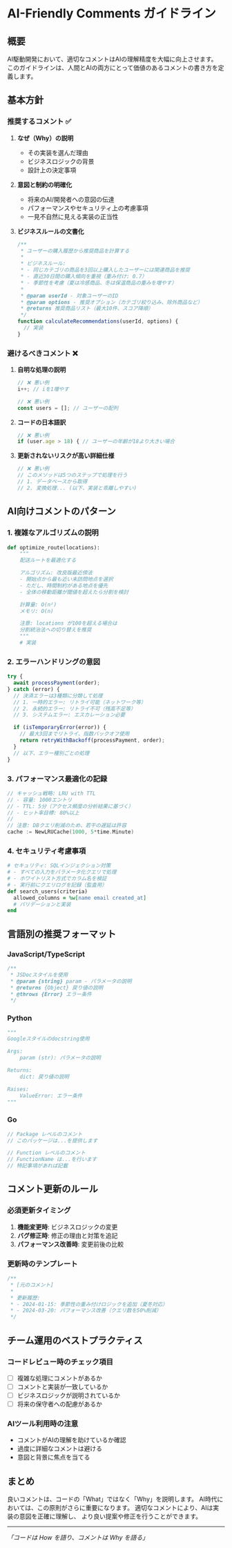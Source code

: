 # AI-Friendly Comments ガイドライン

## 概要
AI駆動開発において、適切なコメントはAIの理解精度を大幅に向上させます。
このガイドラインは、人間とAIの両方にとって価値のあるコメントの書き方を定義します。

## 基本方針

### 推奨するコメント ✅
1. **なぜ（Why）の説明**
   - その実装を選んだ理由
   - ビジネスロジックの背景
   - 設計上の決定事項

2. **意図と制約の明確化**
   - 将来のAI/開発者への意図の伝達
   - パフォーマンスやセキュリティ上の考慮事項
   - 一見不自然に見える実装の正当性

3. **ビジネスルールの文書化**
   ```javascript
   /**
    * ユーザーの購入履歴から推奨商品を計算する
    *
    * ビジネスルール:
    * - 同じカテゴリの商品を3回以上購入したユーザーには関連商品を推奨
    * - 直近30日間の購入傾向を重視（重み付け: 0.7）
    * - 季節性を考慮（夏は冷感商品、冬は保温商品の重みを増やす）
    *
    * @param userId - 対象ユーザーのID
    * @param options - 推奨オプション（カテゴリ絞り込み、除外商品など）
    * @returns 推奨商品リスト（最大10件、スコア降順）
    */
   function calculateRecommendations(userId, options) {
     // 実装
   }
   ```

### 避けるべきコメント ❌
1. **自明な処理の説明**
   ```javascript
   // ❌ 悪い例
   i++; // iを1増やす

   // ❌ 悪い例
   const users = []; // ユーザーの配列
   ```

2. **コードの日本語訳**
   ```javascript
   // ❌ 悪い例
   if (user.age > 18) { // ユーザーの年齢が18より大きい場合
   ```

3. **更新されないリスクが高い詳細仕様**
   ```javascript
   // ❌ 悪い例
   // このメソッドは5つのステップで処理を行う
   // 1. データベースから取得
   // 2. 変換処理... (以下、実装と乖離しやすい)
   ```

## AI向けコメントのパターン

### 1. 複雑なアルゴリズムの説明
```python
def optimize_route(locations):
    """
    配送ルートを最適化する

    アルゴリズム: 改良版最近傍法
    - 開始点から最も近い未訪問地点を選択
    - ただし、時間制約がある地点を優先
    - 全体の移動距離が閾値を超えたら分割を検討

    計算量: O(n²)
    メモリ: O(n)

    注意: locations が100を超える場合は
    分割統治法への切り替えを推奨
    """
    # 実装
```

### 2. エラーハンドリングの意図
```typescript
try {
  await processPayment(order);
} catch (error) {
  // 決済エラーは3種類に分類して処理
  // 1. 一時的エラー: リトライ可能（ネットワーク等）
  // 2. 永続的エラー: リトライ不可（残高不足等）
  // 3. システムエラー: エスカレーション必要

  if (isTemporaryError(error)) {
    // 最大3回までリトライ、指数バックオフ使用
    return retryWithBackoff(processPayment, order);
  }
  // 以下、エラー種別ごとの処理
}
```

### 3. パフォーマンス最適化の記録
```go
// キャッシュ戦略: LRU with TTL
// - 容量: 1000エントリ
// - TTL: 5分（アクセス頻度の分析結果に基づく）
// - ヒット率目標: 80%以上
//
// 注意: DBクエリ削減のため、若干の遅延は許容
cache := NewLRUCache(1000, 5*time.Minute)
```

### 4. セキュリティ考慮事項
```ruby
# セキュリティ: SQLインジェクション対策
# - すべての入力をパラメータ化クエリで処理
# - ホワイトリスト方式でカラム名を検証
# - 実行前にクエリログを記録（監査用）
def search_users(criteria)
  allowed_columns = %w[name email created_at]
  # バリデーションと実装
end
```

## 言語別の推奨フォーマット

### JavaScript/TypeScript
```javascript
/**
 * JSDocスタイルを使用
 * @param {string} param - パラメータの説明
 * @returns {Object} 戻り値の説明
 * @throws {Error} エラー条件
 */
```

### Python
```python
"""
Googleスタイルのdocstring使用

Args:
    param (str): パラメータの説明

Returns:
    dict: 戻り値の説明

Raises:
    ValueError: エラー条件
"""
```

### Go
```go
// Package レベルのコメント
// このパッケージは...を提供します

// Function レベルのコメント
// FunctionName は...を行います
// 特記事項があれば記載
```

## コメント更新のルール

### 必須更新タイミング
1. **機能変更時**: ビジネスロジックの変更
2. **バグ修正時**: 修正の理由と対策を追記
3. **パフォーマンス改善時**: 変更前後の比較

### 更新時のテンプレート
```javascript
/**
 * [元のコメント]
 *
 * 更新履歴:
 * - 2024-01-15: 季節性の重み付けロジックを追加（夏冬対応）
 * - 2024-03-20: パフォーマンス改善（クエリ数を50%削減）
 */
```

## チーム運用のベストプラクティス

### コードレビュー時のチェック項目
- [ ] 複雑な処理にコメントがあるか
- [ ] コメントと実装が一致しているか
- [ ] ビジネスロジックが説明されているか
- [ ] 将来の保守者への配慮があるか

### AIツール利用時の注意
- コメントがAIの理解を助けているか確認
- 過度に詳細なコメントは避ける
- 意図と背景に焦点を当てる

## まとめ
良いコメントは、コードの「What」ではなく「Why」を説明します。
AI時代においては、この原則がさらに重要になります。
適切なコメントにより、AIは実装の意図を正確に理解し、
より良い提案や修正を行うことができます。

---
*「コードは How を語り、コメントは Why を語る」*
